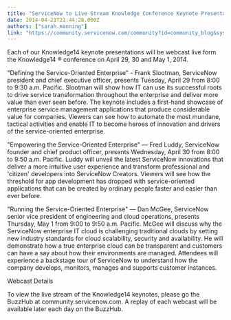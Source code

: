 ```yaml
---
title: "ServiceNow to Live Stream Knowledge Conference Keynote Presentations"
date: 2014-04-21T21:44:28.000Z
authors: ["sarah.manning"]
link: "https://community.servicenow.com/community?id=community_blog&sys_id=7c7dae29dbd0dbc01dcaf3231f9619ee"
---
```

<p class="p1">Each of our Knowledge14 keynote presentations will be webcast live form the Knowledge14 ® conference on April 29, 30 and May 1, 2014. </p><p class="p2"></p><p class="p1">"Defining the Service-Oriented Enterprise" - Frank Slootman, ServiceNow president and chief executive officer, presents Tuesday, April 29 from 8:00 to 9:30 a.m. Pacific. Slootman will show how IT can use its successful roots to drive service transformation throughout the enterprise and deliver more value than ever seen before. The keynote includes a first-hand showcase of enterprise service management applications that produce considerable value for companies. Viewers can see how to automate the most mundane, tactical activities and enable IT to become heroes of innovation and drivers of the service-oriented enterprise.</p><p class="p2"></p><p class="p1">"Empowering the Service-Oriented Enterprise" — Fred Luddy, ServiceNow founder and chief product officer, presents Wednesday, April 30 from 8:00 to 9:50 a.m. Pacific. Luddy will unveil the latest ServiceNow innovations that deliver a more intuitive user experience and transform professional and 'citizen' developers into ServiceNow Creators. Viewers will see how the threshold for app development has dropped with service-oriented applications that can be created by ordinary people faster and easier than ever before.</p><p class="p2"></p><p class="p1">"Running the Service-Oriented Enterprise" — Dan McGee, ServiceNow senior vice president of engineering and cloud operations, presents Thursday, May 1 from 9:00 to 9:50 a.m. Pacific. McGee will discuss why the ServiceNow enterprise IT cloud is challenging traditional clouds by setting new industry standards for cloud scalability, security and availability. He will demonstrate how a true enterprise cloud can be transparent and customers can have a say about how their environments are managed. Attendees will experience a backstage tour of ServiceNow to understand how the company develops, monitors, manages and supports customer instances.</p><p class="p2"></p><p class="p1">Webcast Details</p><p class="p1">To view the live stream of the Knowledge14 keynotes, please go the BuzzHub at community.servicenow.com. A replay of each webcast will be available later each day on the BuzzHub.</p>